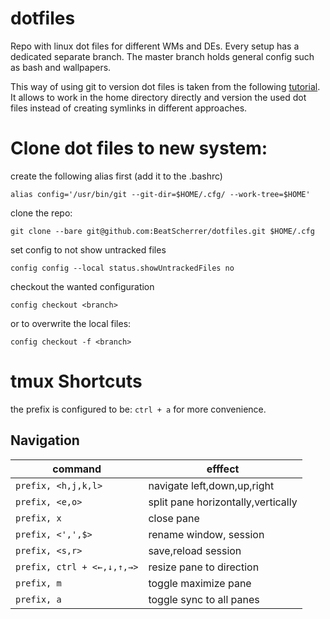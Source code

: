 # dotfiles
Repo with linux dot files for different WMs and DEs. Every setup has a dedicated separate branch. The master branch holds general config such as bash and wallpapers.

This way of using git to version dot files is taken from the following [tutorial](https://www.atlassian.com/git/tutorials/dotfiles). It allows to work in the home directory directly and version the used dot files instead of creating symlinks in different approaches.

# Clone dot files to new system:
create the following alias first (add it to the .bashrc)
```
alias config='/usr/bin/git --git-dir=$HOME/.cfg/ --work-tree=$HOME'
```
clone the repo:

```
git clone --bare git@github.com:BeatScherrer/dotfiles.git $HOME/.cfg
```
set config to not show untracked files
```
config config --local status.showUntrackedFiles no
```

checkout the wanted configuration
```
config checkout <branch>
```
or to overwrite the local files:
```
config checkout -f <branch>
```
# tmux Shortcuts
the prefix is configured to be: `ctrl + a`  for more convenience.
## Navigation
| command | efffect |
|--|--|
|`prefix, <h,j,k,l>` | navigate left,down,up,right |
|`prefix, <e,o>` | split pane horizontally,vertically|
|`prefix, x`|close pane|
|`prefix, <',',$>`| rename window, session |
|`prefix, <s,r>` | save,reload session|
|`prefix, ctrl + <←,↓,↑,→>` | resize pane to direction|
|`prefix, m` | toggle maximize pane|
|`prefix, a`| toggle sync to all panes|
